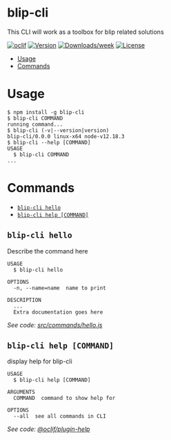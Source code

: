 blip-cli
========

This CLI will work as a toolbox for blip related solutions

[![oclif](https://img.shields.io/badge/cli-oclif-brightgreen.svg)](https://oclif.io)
[![Version](https://img.shields.io/npm/v/blip-cli.svg)](https://npmjs.org/package/blip-cli)
[![Downloads/week](https://img.shields.io/npm/dw/blip-cli.svg)](https://npmjs.org/package/blip-cli)
[![License](https://img.shields.io/npm/l/blip-cli.svg)](https://github.com/pedrecal/blip-cli/blob/master/package.json)

<!-- toc -->
* [Usage](#usage)
* [Commands](#commands)
<!-- tocstop -->
# Usage
<!-- usage -->
```sh-session
$ npm install -g blip-cli
$ blip-cli COMMAND
running command...
$ blip-cli (-v|--version|version)
blip-cli/0.0.0 linux-x64 node-v12.18.3
$ blip-cli --help [COMMAND]
USAGE
  $ blip-cli COMMAND
...
```
<!-- usagestop -->
# Commands
<!-- commands -->
* [`blip-cli hello`](#blip-cli-hello)
* [`blip-cli help [COMMAND]`](#blip-cli-help-command)

## `blip-cli hello`

Describe the command here

```
USAGE
  $ blip-cli hello

OPTIONS
  -n, --name=name  name to print

DESCRIPTION
  ...
  Extra documentation goes here
```

_See code: [src/commands/hello.js](https://github.com/pedrecal/blip-cli/blob/v0.0.0/src/commands/hello.js)_

## `blip-cli help [COMMAND]`

display help for blip-cli

```
USAGE
  $ blip-cli help [COMMAND]

ARGUMENTS
  COMMAND  command to show help for

OPTIONS
  --all  see all commands in CLI
```

_See code: [@oclif/plugin-help](https://github.com/oclif/plugin-help/blob/v3.2.0/src/commands/help.ts)_
<!-- commandsstop -->
